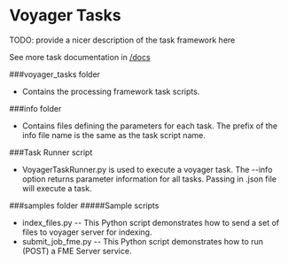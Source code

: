 Voyager Tasks
=====

TODO: provide a nicer description of the task framework here


See more task documentation in [/docs](docs)


###voyager_tasks folder 
  - Contains the processing framework task scripts.
  
###info folder
  - Contains files defining the parameters for each task. The prefix of the info file name is the same as the task script name.

###Task Runner script
  - VoyagerTaskRunner.py is used to execute a voyager task. The --info option returns parameter information for all tasks. Passing in .json file will execute a task.

###samples folder 
#####Sample scripts
  - index_files.py -- This Python script demonstrates how to send a set of files to voyager server for indexing.
  - submit_job_fme.py -- This Python script demonstrates how to run (POST) a FME Server service. 
       
